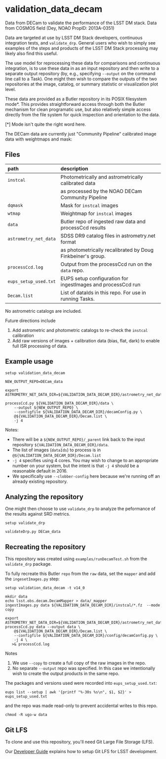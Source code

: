 validation_data_decam
=====================

Data from DECam to validate the performance of the LSST DM stack.
Data from COSMOS field (Dey, NOAO PropID: 2013A-0351)

Data are targeted at use by LSST DM Stack developers, continuous integration tests, and `validate_drp`.  General users who wish to simply see examples of the steps and products of the LSST DM Stack processing may likely also find this useful.

The use model for reprocessing these data for comparisons and continuous integration, is to use these data in as an input repository and then write to a separate output repository (by, e.g.,  specifying `--output` on the command line call to a Task).  One might then wish to compare the outputs of the two repositories at the image, catalog, or summary statistic or visualization plot level.

These data are provided as a Butler repository in its POSIX filesystem mode*.  This provides straightforward access through both the Butler mechanism for clean programatic use, but also relatively simple access directly from the file system for quick inspection and orientation to the data.

[*] Mode isn't quite the right word here.

The DECam data are currently just "Community Pipeline" calibrated image data with weightmaps and mask:

Files
------
path                  | description
:---------------------|:-----------------------------
`instcal`             | Photometrically and astrometrically calibrated data
                      |   as processed by the NOAO DECam Community Pipeline
`dqmask`              | Mask for `instcal` images
`wtmap`               | Weightmap for `instcal` images
`data`                | Butler repo of ingested raw data and processCcd results
`astrometry_net_data` | SDSS DR9 catalog files in astrometry.net format
                      |   as photometrically recalibrated by Doug Finkbeiner's group.
`processCcd.log`      | Output from the processCcd run on the `data` repo.
`eups_setup_used.txt` | EUPS setup configuration for ingestImages and processCcd run
`Decam.list`          | List of dataIds in this repo.  For use in running Tasks.

No astrometric catalogs are included.

Future directions include
1. Add astrometric and photometric catalogs to re-check the `instcal` calibration
2. Add raw versions of images + calibration data (bias, flat, dark) to enable full ISR processing of data.

Example usage
-------------

```
setup validation_data_decam

NEW_OUTPUT_REPO=DECam_data

export ASTROMETRY_NET_DATA_DIR=${VALIDATION_DATA_DECAM_DIR}/astrometry_net_data

processCcd.py ${VALIDATION_DATA_DECAM_DIR}/data \
    --output ${NEW_OUTPUT_REPO} \
    --configfile ${VALIDATION_DATA_DECAM_DIR}/decamConfig.py \
    @${VALIDATION_DATA_DECAM_DIR}/Decam.list \
    -j 4 
```

Notes:
 * There will be a `${NEW_OUTPUT_REPO}/_parent` link back to the input repository `${VALIDATION_DATA_DECAM_DIR}/data`.
 * The list of images (`dataIds`) to process is in `@${VALIDATION_DATA_DECAM_DIR}/Decam.list`
 * `-j 4` specifies using 4 cores.  You may wish to change to an appropriate number on your system, but the intent is that `-j 4` should be a reasonable default in 2016.
 * We specifically use `--clobber-config` here because we're running off an already existing repository.

Analyzing the repository
------------------------
One might then choose to use `validate_drp` to analyze the peformance of the results against SRD metrics.

```
setup validate_drp

validateDrp.py DECam_data
```

Recreating the repository
-------------------------
This repository was created using `examples/runDecamTest.sh` from the `validate_drp` package.

To fully recreate this Butler `repo` from the `raw` data, set the `mapper` and add the `ingesetImages.py` step:

```
setup validation_data_decam -t v14_0

mkdir data
echo lsst.obs.decam.DecamMapper > data/_mapper
ingestImages.py data ${VALIDATION_DATA_DECAM_DIR}/instcal/*.fz  --mode copy

export ASTROMETRY_NET_DATA_DIR=${VALIDATION_DATA_DECAM_DIR}/astrometry_net_data
processCcd.py data --output data \
    @${VALIDATION_DATA_DECAM_DIR}/Decam.list \
    --configfile ${VALIDATION_DATA_DECAM_DIR}/config/decamConfig.py \
    -j 4 \
   >& processCcd.log
```

Notes
 1. We use `--copy` to create a full copy of the raw images in the repo.
 2. No separate `--output` repo was specified.  In this case we intentionally wish to create
the output products in the same repo.

The packages and versions used were recorded into `eups_setup_used.txt`:

```
eups list --setup | awk '{printf "%-30s %s\n", $1, $2}' > eups_setup_used.txt
```

and the repo was made read-only to prevent accidental writes to this repo.

```
chmod -R ugo-w data
```


Git LFS
-------

To clone and use this repository, you'll need Git Large File Storage (LFS).

Our [Developer Guide](http://developer.lsst.io/en/latest/tools/git_lfs.html) explains how to setup Git LFS for LSST development.
